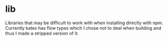 # lib
Libraries that may be difficult to work with when installing directly with npm. Currently katex has flow types which I chose not to deal when building and thus I made a stripped version of it.
